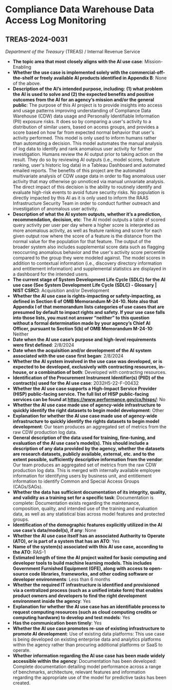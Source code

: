 # Compliance Data Warehouse Data Access Log Monitoring
## TREAS-2024-0031
_Department of the Treasury_ (TREAS) / Internal Revenue Service


+ **The topic area that most closely aligns with the AI use case**: Mission-Enabling
+ **Whether the use case is implemented solely with the commercial-off-the-shelf or freely available AI products identified in Appendix B**: None of the above.
+ **Description of the AI’s intended purpose, including: (1) what problem the AI is used to solve and (2) the expected benefits and positive outcomes from the AI for an agency’s mission and/or the general public**: The purpose of this AI project is to provide insights into access and usage patterns improving understanding of Compliance Data Warehouse (CDW) data usage and Personally Identifiable Information (PII) exposure risks. It does so by comparing a user's activity to a distribution of similar users, based on access groups, and provides a score based on how far from expected normal behavior that user's activity performed. This model is only used to inform humans rather than automating a decision. This model automates the manual analysis of log data to identify and rank anomalous user activity for further investigation. Humans review the AI output prior to taking action on the result. They do so by reviewing AI outputs (i.e., model scores, feature ranking, user's historic log data) in a Tableau Dashboard and automated emailed reports. The benefits of this project are the automated multivariate analysis of CDW usage data in order to flag anomalous user activity that may otherwise go unnoticed via manual univariate analysis. The direct impact of this decision is the ability to routinely identify and evaluate high-risk events to avoid future security risks. No population is directly impacted by this AI as it is only used to inform the RAAS Infrastructure Security Team in order to conduct further outreach and investigation of anomalous user activity.
+ **Description of what the AI system outputs, whether it’s a prediction, recommendation, decision, etc**: The AI model outputs a table of scored query activity per user per day where a higher score is interpreted as more anomalous activity, as well as feature ranking and score for each given output row where the score of a feature is the distance from the normal value for the population for that feature. The output of the broader system also includes supplemental score data such as flagging reoccurring anomalous behavior and the user's activity score percentile compared to the group they were modeled against. The model scores in addition to contextual information (i.e., discovery directory information and entitlement information) and supplemental statistics are displayed in a dashboard for the intended users.
+ **The current stage of System Development Life Cycle (SDLC) for the AI use case (See System Development Life Cycle (SDLC) - Glossary | NIST CSRC)**: Acquisition and/or Development
+ **Whether the AI use case is rights-impacting or safety-impacting, as defined in Section 6 of OMB Memorandum M-24-10. Note also that Appendix I of that memorandum lists categories of use cases that are presumed by default to impact rights and safety. If your use case falls into those lists, you must not answer “neither” to this question without a formal determination made by your agency’s Chief AI Officer, pursuant to Section 5(b) of OMB Memorandum M-24-10**: Neither
+ **Date when the AI use case’s purpose and high-level requirements were first defined**: 2/8/2024
+ **Date when the acquisition and/or development of the AI system associated with the use case first began**: 2/8/2024
+ **Whether the AI system involved in the use case was developed, or is expected to be developed, exclusively with contracting resources, in-house, or a combination of both**: Developed with contracting resources.
+ **Identification of the Procurement Instrument Identifier(s) (PIID) of the contract(s) used for the AI use case**: 2032H5-22-F-00432
+ **Whether the AI use case supports a High-Impact Service Provider (HISP) public-facing service. The full list of HISP public-facing services can be found at https://www.performance.gov/cx/hisps/**: No
+ **Whether the AI use case made use of agency-wide infrastructure to quickly identify the right datasets to begin model development**: Other
+ **Explanation for whether the AI use case made use of agency-wide infrastructure to quickly identify the rights datasets to begin model development**: Our team produces an aggregated set of metrics from the raw CDW production log data.
+ **General description of the data used for training, fine-tuning, and evaluation of the AI use case’s model(s). This should include a description of any data provided by the agency, whether the datasets are research datasets, publicly available, external, etc. and to the extent possible, sufficiently descriptive information from the vendor**: Our team produces an aggregated set of metrics from the raw CDW production log data. This is merged with internally available employee information for identifying users by business unit, and entitlement information to identify Common and Special Access Groups (CAGs/SAGs).
+ **Whether the data has sufficient documentation of its integrity, quality, and validity as a training set for a specific task**: Documentation is complete: Documentation exists regarding the maintenance, composition, quality, and intended use of the training and evaluation data, as well as any statistical bias across model features and protected groups.
+ **Identification of the demographic features explicitly utilized in the AI use case’s data/model(s), if any**: None
+ **Whether the AI use case itself has an associated Authority to Operate (ATO), or is part of a system that has an ATO**: Yes
+ **Name of the system(s) associated with this AI use case, according to the ATO**: RAS-1
+ **Estimated length of time the AI project waited for basic computing and developer tools to build machine learning models. This includes Government Furnished Equipment (GFE), along with access to open-source code libraries, frameworks, and other coding software or developer environments**: Less than 6 months
+ **Whether the required IT infrastructure is identified and provisioned via a centralized process (such as a unified intake form) that enables product owners and developers to find the right development environment inside the agency**: Yes
+ **Explanation for whether the AI use case has an identifiable process to request computing resources (such as cloud computing credits or computing hardware) to develop and test models**: Yes
+ **Has the communication been timely**: Yes
+ **Whether the AI use case promotes re-use of existing infrastructure to promote AI development**: Use of existing data platforms: This use case is being developed on existing enterprise data and analytics platforms within the agency rather than procuring additional platforms or SaaS to operate.
+ **Whether information regarding the AI use case has been made widely accessible within the agency**: Documentation has been developed: Complete documentation detailing model performance across a range of benchmarks, architecture, relevant features and information regarding the appropriate use of the model for predictive tasks has been created.